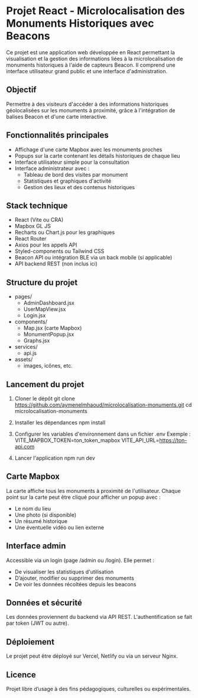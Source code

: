 # Projet React - Microlocalisation des Monuments Historiques avec Beacons

Ce projet est une application web développée en React permettant la visualisation et la gestion des informations liées à la microlocalisation de monuments historiques à l'aide de capteurs Beacon. Il comprend une interface utilisateur grand public et une interface d'administration.

## Objectif

Permettre à des visiteurs d'accéder à des informations historiques géolocalisées sur les monuments à proximité, grâce à l'intégration de balises Beacon et d'une carte interactive.

## Fonctionnalités principales

- Affichage d'une carte Mapbox avec les monuments proches
- Popups sur la carte contenant les détails historiques de chaque lieu
- Interface utilisateur simple pour la consultation
- Interface administrateur avec :
  - Tableau de bord des visites par monument
  - Statistiques et graphiques d'activité
  - Gestion des lieux et des contenus historiques

## Stack technique

- React (Vite ou CRA)
- Mapbox GL JS
- Recharts ou Chart.js pour les graphiques
- React Router
- Axios pour les appels API
- Styled-components ou Tailwind CSS
- Beacon API ou intégration BLE via un back mobile (si applicable)
- API backend REST (non inclus ici)

## Structure du projet

- pages/
  - AdminDashboard.jsx
  - UserMapView.jsx
  - Login.jsx
- components/
  - Map.jsx (carte Mapbox)
  - MonumentPopup.jsx
  - Graphs.jsx
- services/
  - api.js
- assets/
  - images, icônes, etc.

## Lancement du projet

1. Cloner le dépôt
   git clone https://github.com/aymenelmhaoud/microlocalisation-monuments.git
   cd microlocalisation-monuments

2. Installer les dépendances
   npm install

3. Configurer les variables d'environnement dans un fichier .env
   Exemple :
   VITE_MAPBOX_TOKEN=ton_token_mapbox
   VITE_API_URL=https://ton-api.com

4. Lancer l'application
   npm run dev

## Carte Mapbox

La carte affiche tous les monuments à proximité de l'utilisateur. Chaque point sur la carte peut être cliqué pour afficher un popup avec :

- Le nom du lieu
- Une photo (si disponible)
- Un résumé historique
- Une éventuelle vidéo ou lien externe

## Interface admin

Accessible via un login (page /admin ou /login). Elle permet :

- De visualiser les statistiques d'utilisation
- D’ajouter, modifier ou supprimer des monuments
- De voir les données récoltées depuis les beacons

## Données et sécurité

Les données proviennent du backend via API REST. L'authentification se fait par token (JWT ou autre).

## Déploiement

Le projet peut être déployé sur Vercel, Netlify ou via un serveur Nginx.

## Licence

Projet libre d’usage à des fins pédagogiques, culturelles ou expérimentales.

